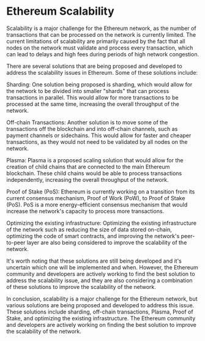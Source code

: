 # Ethereum Scalability
Scalability is a major challenge for the Ethereum network, as the number of transactions that can be processed on the network is currently limited. The current limitations of scalability are primarily caused by the fact that all nodes on the network must validate and process every transaction, which can lead to delays and high fees during periods of high network congestion.

There are several solutions that are being proposed and developed to address the scalability issues in Ethereum. Some of these solutions include:

Sharding: One solution being proposed is sharding, which would allow for the network to be divided into smaller "shards" that can process transactions in parallel. This would allow for more transactions to be processed at the same time, increasing the overall throughput of the network.

Off-chain Transactions: Another solution is to move some of the transactions off the blockchain and into off-chain channels, such as payment channels or sidechains. This would allow for faster and cheaper transactions, as they would not need to be validated by all nodes on the network.

Plasma: Plasma is a proposed scaling solution that would allow for the creation of child chains that are connected to the main Ethereum blockchain. These child chains would be able to process transactions independently, increasing the overall throughput of the network.

Proof of Stake (PoS): Ethereum is currently working on a transition from its current consensus mechanism, Proof of Work (PoW), to Proof of Stake (PoS). PoS is a more energy-efficient consensus mechanism that would increase the network's capacity to process more transactions.

Optimizing the existing infrastructure: Optimizing the existing infrastructure of the network such as reducing the size of data stored on-chain, optimizing the code of smart contracts, and improving the network's peer-to-peer layer are also being considered to improve the scalability of the network.

It's worth noting that these solutions are still being developed and it's uncertain which one will be implemented and when. However, the Ethereum community and developers are actively working to find the best solution to address the scalability issue, and they are also considering a combination of these solutions to improve the scalability of the network.

In conclusion, scalability is a major challenge for the Ethereum network, but various solutions are being proposed and developed to address this issue. These solutions include sharding, off-chain transactions, Plasma, Proof of Stake, and optimizing the existing infrastructure. The Ethereum community and developers are actively working on finding the best solution to improve the scalability of the network.
